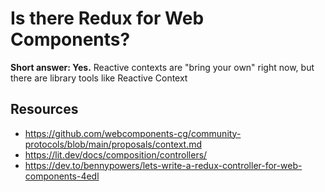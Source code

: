 # Is there Redux for Web Components?

**Short answer: Yes.** Reactive contexts are "bring your own" right now, but there are library tools like Reactive Context 
## Resources

- https://github.com/webcomponents-cg/community-protocols/blob/main/proposals/context.md
- https://lit.dev/docs/composition/controllers/
- https://dev.to/bennypowers/lets-write-a-redux-controller-for-web-components-4edl
